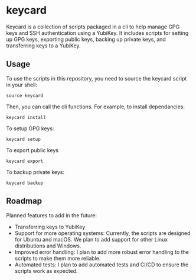 # keycard
Keycard is a collection of scripts packaged in a cli to help manage GPG keys and SSH authentication using a YubiKey. It includes scripts for setting up GPG keys, exporting public keys, backing up private keys, and transferring keys to a YubiKey. 

## Usage

To use the scripts in this repository, you need to source the keycard script in your shell:
```shell
source keycard
```

Then, you can call the cli functions. For example, to install dependancies:
```shell
keycard install
```

To setup GPG keys:
```shell
keycard setup
```

To export public keys
```shell
keycard export
```

To backup private keys:
```shell
keycard backup
```

## Roadmap

Planned features to add in the future:
- Transferring keys to YubiKey
- Support for more operating systems: Currently, the scripts are designed for Ubuntu and macOS. We plan to add support for other Linux distributions and Windows.
- Improved error handling: I plan to add more robust error handling to the scripts to make them more reliable.
- Automated tests: I plan to add automated tests and CI/CD to ensure the scripts work as expected.
